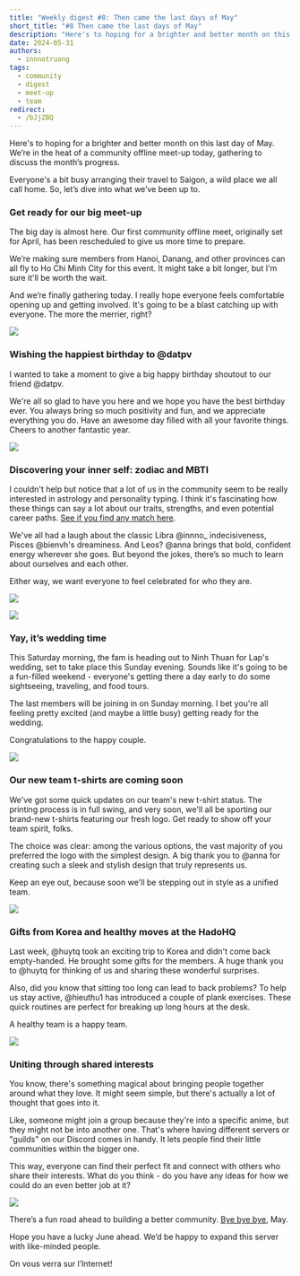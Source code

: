```yaml
---
title: "Weekly digest #8: Then came the last days of May"
short_title: "#8 Then came the last days of May"
description: "Here's to hoping for a brighter and better month on this last day of May. We’re in the heat of a community offline meet-up today, gathering to discuss the month’s progress. Everyone's a bit busy arranging their travel to Saigon, a wild place we all call home. So, let’s dive into what we’ve been up to."
date: 2024-05-31
authors:
  - innnotruong
tags:
  - community
  - digest
  - meet-up
  - team
redirect:
  - /bJjZBQ
---
```


Here's to hoping for a brighter and better month on this last day of May. We’re in the heat of a community offline meet-up today, gathering to discuss the month’s progress.

Everyone's a bit busy arranging their travel to Saigon, a wild place we all call home. So, let’s dive into what we’ve been up to.

### Get ready for our big meet-up

The big day is almost here. Our first community offline meet, originally set for April, has been rescheduled to give us more time to prepare.

We’re making sure members from Hanoi, Danang, and other provinces can all fly to Ho Chi Minh City for this event. It might take a bit longer, but I'm sure it'll be worth the wait.

And we’re finally gathering today. I really hope everyone feels comfortable opening up and getting involved. It's going to be a blast catching up with everyone. The more the merrier, right?

![](assets/8-then-came-the-last-days-of-may-meetup.webp)

### Wishing the happiest birthday to @datpv

I wanted to take a moment to give a big happy birthday shoutout to our friend @datpv.

We're all so glad to have you here and we hope you have the best birthday ever. You always bring so much positivity and fun, and we appreciate everything you do. Have an awesome day filled with all your favorite things. Cheers to another fantastic year.

![](assets/8-then-came-the-last-days-of-may-birthday.webp)

### Discovering your inner self: zodiac and MBTI

I couldn't help but notice that a lot of us in the community seem to be really interested in astrology and personality typing. I think it's fascinating how these things can say a lot about our traits, strengths, and even potential career paths. [See if you find any match here](https://www.notion.so/Applying-Myers-Briggs-Type-Indicator-in-HR-a22ce338e4d549b89ae8503252688957?pvs=21).

We've all had a laugh about the classic Libra @innno\_ indecisiveness, Pisces @bienvh's dreaminess. And Leos? @anna brings that bold, confident energy wherever she goes. But beyond the jokes, there’s so much to learn about ourselves and each other.

Either way, we want everyone to feel celebrated for who they are.

![](assets/8-then-came-the-last-days-of-may-mbti.webp)

![](assets/8-then-came-the-last-days-of-may-zodiac.webp)

### Yay, it’s wedding time

This Saturday morning, the fam is heading out to Ninh Thuan for Lap's wedding, set to take place this Sunday evening. Sounds like it's going to be a fun-filled weekend - everyone's getting there a day early to do some sightseeing, traveling, and food tours.

The last members will be joining in on Sunday morning. I bet you're all feeling pretty excited (and maybe a little busy) getting ready for the wedding.

Congratulations to the happy couple.

![](assets/8-then-came-the-last-days-of-may-wedding.webp)

### Our new team t-shirts are coming soon

We've got some quick updates on our team's new t-shirt status. The printing process is in full swing, and very soon, we'll all be sporting our brand-new t-shirts featuring our fresh logo. Get ready to show off your team spirit, folks.

The choice was clear: among the various options, the vast majority of you preferred the logo with the simplest design. A big thank you to @anna for creating such a sleek and stylish design that truly represents us.

Keep an eye out, because soon we'll be stepping out in style as a unified team.

![](assets/8-then-came-the-last-days-of-may-tshirt.webp)

### Gifts from Korea and healthy moves at the HadoHQ

Last week, @huytq took an exciting trip to Korea and didn't come back empty-handed. He brought some gifts for the members. A huge thank you to @huytq for thinking of us and sharing these wonderful surprises.

Also, did you know that sitting too long can lead to back problems? To help us stay active, @hieuthu1 has introduced a couple of plank exercises. These quick routines are perfect for breaking up long hours at the desk.

A healthy team is a happy team.

![](assets/8-then-came-the-last-days-of-may-hado.webp)

### Uniting through shared interests

You know, there's something magical about bringing people together around what they love. It might seem simple, but there's actually a lot of thought that goes into it.

Like, someone might join a group because they're into a specific anime, but they might not be into another one. That's where having different servers or "guilds" on our Discord comes in handy. It lets people find their little communities within the bigger one.

This way, everyone can find their perfect fit and connect with others who share their interests. What do you think - do you have any ideas for how we could do an even better job at it?

![](assets/8-then-came-the-last-days-of-may-chatting.webp)

There’s a fun road ahead to building a better community. [Bye bye bye](https://www.youtube.com/watch?v=Eo-KmOd3i7s), May.

Hope you have a lucky June ahead. We’d be happy to expand this server with like-minded people.

On vous verra sur l’Internet!
